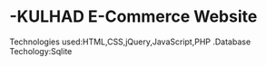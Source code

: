 # -KULHAD E-Commerce Website
Technologies used:HTML,CSS,jQuery,JavaScript,PHP .Database Techology:Sqlite
